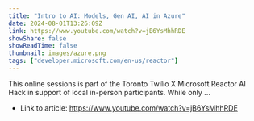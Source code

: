 ```yaml
---
title: "Intro to AI: Models, Gen AI, AI in Azure"
date: 2024-08-01T13:26:09Z
link: https://www.youtube.com/watch?v=jB6YsMhhRDE
showShare: false
showReadTime: false
thumbnail: images/azure.png
tags: ["developer.microsoft.com/en-us/reactor"]
---
```

This online sessions is part of the Toronto Twilio X Microsoft Reactor AI Hack in support of local in-person participants. While only ...

- Link to article: https://www.youtube.com/watch?v=jB6YsMhhRDE